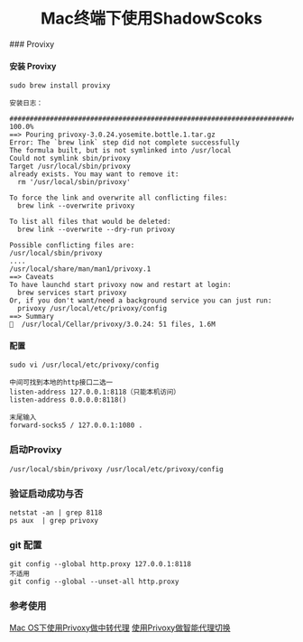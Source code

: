 <h1 align="center" >Mac终端下使用ShadowScoks </h1>
### Provixy

#### 安装 Provixy

    sudo brew install provixy

    安装日志：
``` ==>Downloading https://homebrew.bintray.com/bottles/privoxy-3.0.24.yosemite.bottle.1.tar.gz
######################################################################## 100.0%
==> Pouring privoxy-3.0.24.yosemite.bottle.1.tar.gz
Error: The `brew link` step did not complete successfully
The formula built, but is not symlinked into /usr/local
Could not symlink sbin/privoxy
Target /usr/local/sbin/privoxy
already exists. You may want to remove it:
  rm '/usr/local/sbin/privoxy'

To force the link and overwrite all conflicting files:
  brew link --overwrite privoxy

To list all files that would be deleted:
  brew link --overwrite --dry-run privoxy

Possible conflicting files are:
/usr/local/sbin/privoxy
....
/usr/local/share/man/man1/privoxy.1
==> Caveats
To have launchd start privoxy now and restart at login:
  brew services start privoxy
Or, if you don't want/need a background service you can just run:
  privoxy /usr/local/etc/privoxy/config
==> Summary
🍺  /usr/local/Cellar/privoxy/3.0.24: 51 files, 1.6M

```

#### 配置

    sudo vi /usr/local/etc/privoxy/config

    中间可找到本地的http接口二选一
    listen-address 127.0.0.1:8118（只能本机访问）
    listen-address 0.0.0.0:8118()

    末尾输入
    forward-socks5 / 127.0.0.1:1080 .

### 启动Provixy

    /usr/local/sbin/privoxy /usr/local/etc/privoxy/config

### 验证启动成功与否

    netstat -an | grep 8118
    ps aux  | grep privoxy

### git 配置

	git config --global http.proxy 127.0.0.1:8118
	不适用
	git config --global --unset-all http.proxy
	
### 参考使用

  [Mac OS下使用Privoxy做中转代理](http://tblog.im/2015/09/23/shi-yong-privoxyzhong-zhuan/)
  [使用Privoxy做智能代理切换](http://blog.devtang.com/2012/12/08/use-privoxy/)


